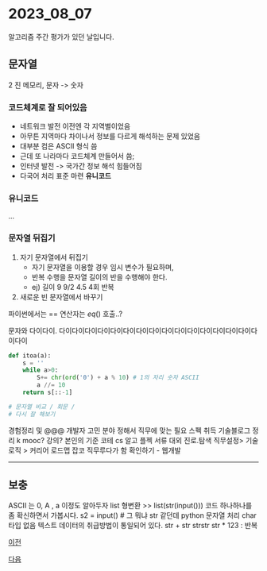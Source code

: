 # 2023_08_07

알고리즘 주간 평가가 있던 날입니다.
## 문자열
2 진 메모리, 문자 -> 숫자
### 코드체계로  잘 되어있음
- 네트워크 발전 이전엔 각 지역별이었음
- 아무튼 지역마다 차이나서 정보를 다르게 해석하는 문제 있었음
-  대부분 컴은 ASCII 형식 씀
-  근데 또 나라마다 코드체계 만들어서 씀;
-  인터넷 발전 -> 국가간 정보 해석 힘들어짐
-   다국어 처리 표준 마련 **유니코드**
### 유니코드
...

### 문자열 뒤집기
1. 자기 문자열에서 뒤집기
   - 자기 문자열을 이용할 경우 임시 변수가 필요하며,
   - 반복 수행을 문자열 길이의 반을 수행해야 한다.
   -  ej) 길이 9 9/2 4.5 4회 반복
2. 새로운 빈 문자열에서 바꾸기

파이썬에서는 
== 연산자는 _eq_() 호출..? 

문자와 다이다이.
다이다이다이다이다이다이다이다이다이다이다이다이다이다이다이다이다이

```py
def itoa(a):
    s = ''
    while a>0:
        S+= chr(ord('0') + a % 10) # 1의 자리 숫자 ASCII 
        a //= 10
    return s[::-1]         
```
```py
# 문자열 비교 / 회문 / 
# 다시 잘 해보기

```

경험정리 및 @@@ 개발자 고민
분야 정해서 직무에 맞는 필요 스펙 취득
기술블로그 정리
k mooc? 강의? 
 본인의 기준
 코테 cs 알고 플젝 서류 대외 진로.탐색
 직무설정> 기술로직 > 커리어 로드맵
 잡코 직무루다가 함 확인하기  - 웹개발



 ---

## 보충 
ASCII 는 0, A , a  이정도 알아두자
list 형변환  >> list(str(input()))
코드 하나하나를 좀 확신하면서 가봅시다.
s2 = input() # 그 뭐냐 str 같던데
python 문자열 처리 
char 타입 없음 
텍스트 데이터의 취급방법이 통일되어 있다. 
str + str  strstr
str * 123 : 반복



[이전](../../2023_08_AGO/2023_08_04/README.md)

[다음](../../2023_08_AGO/2023_08_08/README.md)